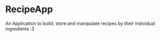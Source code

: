 # RecipeApp
An Application to build, store and manipulate recipes by their individual ingredients :3
